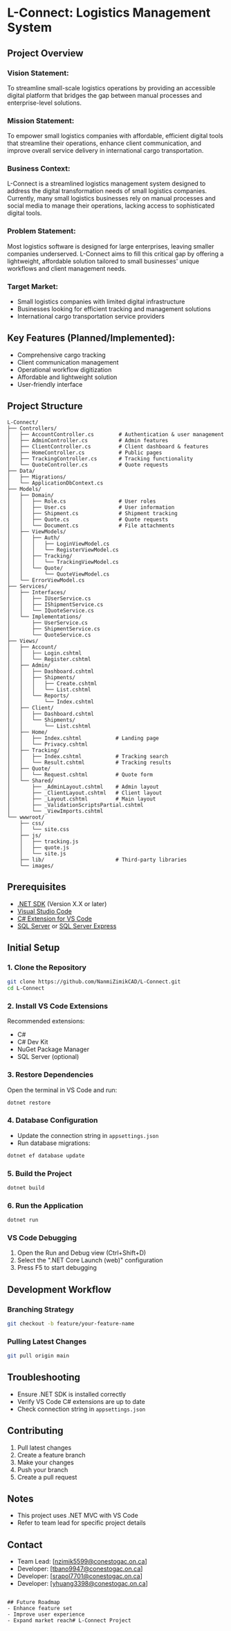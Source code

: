 # L-Connect: Logistics Management System

## Project Overview

### Vision Statement:
To streamline small-scale logistics operations by providing an accessible digital platform that bridges the gap between manual processes and enterprise-level solutions.

### Mission Statement:
To empower small logistics companies with affordable, efficient digital tools that streamline their operations, enhance client communication, and improve overall service delivery in international cargo transportation.

### Business Context:
L-Connect is a streamlined logistics management system designed to address the digital transformation needs of small logistics companies. Currently, many small logistics businesses rely on manual processes and social media to manage their operations, lacking access to sophisticated digital tools.

### Problem Statement:
Most logistics software is designed for large enterprises, leaving smaller companies underserved. L-Connect aims to fill this critical gap by offering a lightweight, affordable solution tailored to small businesses' unique workflows and client management needs.

### Target Market:
- Small logistics companies with limited digital infrastructure
- Businesses looking for efficient tracking and management solutions
- International cargo transportation service providers

## Key Features (Planned/Implemented):
- Comprehensive cargo tracking
- Client communication management
- Operational workflow digitization
- Affordable and lightweight solution
- User-friendly interface

## Project Structure
```
L-Connect/
├── Controllers/
│   ├── AccountController.cs        # Authentication & user management
│   ├── AdminController.cs          # Admin features
│   ├── ClientController.cs         # Client dashboard & features
│   ├── HomeController.cs           # Public pages
│   ├── TrackingController.cs       # Tracking functionality
│   └── QuoteController.cs          # Quote requests
├── Data/
│   ├── Migrations/
│   └── ApplicationDbContext.cs
├── Models/
│   ├── Domain/
│   │   ├── Role.cs                 # User roles
│   │   ├── User.cs                 # User information
│   │   ├── Shipment.cs             # Shipment tracking
│   │   ├── Quote.cs                # Quote requests
│   │   └── Document.cs             # File attachments
│   ├── ViewModels/
│   │   ├── Auth/
│   │   │   ├── LoginViewModel.cs
│   │   │   └── RegisterViewModel.cs
│   │   ├── Tracking/
│   │   │   └── TrackingViewModel.cs
│   │   └── Quote/
│   │       └── QuoteViewModel.cs
│   └── ErrorViewModel.cs
├── Services/
│   ├── Interfaces/
│   │   ├── IUserService.cs
│   │   ├── IShipmentService.cs
│   │   └── IQuoteService.cs
│   └── Implementations/
│       ├── UserService.cs
│       ├── ShipmentService.cs
│       └── QuoteService.cs
├── Views/
│   ├── Account/
│   │   ├── Login.cshtml
│   │   └── Register.cshtml
│   ├── Admin/
│   │   ├── Dashboard.cshtml
│   │   ├── Shipments/
│   │   │   ├── Create.cshtml
│   │   │   └── List.cshtml
│   │   └── Reports/
│   │       └── Index.cshtml
│   ├── Client/
│   │   ├── Dashboard.cshtml
│   │   └── Shipments/
│   │       └── List.cshtml
│   ├── Home/
│   │   ├── Index.cshtml           # Landing page
│   │   └── Privacy.cshtml
│   ├── Tracking/
│   │   ├── Index.cshtml           # Tracking search
│   │   └── Result.cshtml          # Tracking results
│   ├── Quote/
│   │   └── Request.cshtml         # Quote form
│   └── Shared/
│       ├── _AdminLayout.cshtml    # Admin layout
│       ├── _ClientLayout.cshtml   # Client layout
│       ├── _Layout.cshtml         # Main layout
│       ├── _ValidationScriptsPartial.cshtml
│       └── _ViewImports.cshtml
└── wwwroot/
    ├── css/
    │   └── site.css
    ├── js/
    │   ├── tracking.js
    │   ├── quote.js
    │   └── site.js
    ├── lib/                       # Third-party libraries
    └── images/
```

## Prerequisites
- [.NET SDK](https://dotnet.microsoft.com/download) (Version X.X or later)
- [Visual Studio Code](https://code.visualstudio.com/)
- [C# Extension for VS Code](https://marketplace.visualstudio.com/items?itemName=ms-dotnettools.csharp)
- [SQL Server](https://www.microsoft.com/en-us/sql-server/sql-server-downloads) or [SQL Server Express](https://www.microsoft.com/en-us/sql-server/sql-server-downloads)

## Initial Setup

### 1. Clone the Repository
```bash
git clone https://github.com/NanmiZimikCAD/L-Connect.git
cd L-Connect
```

### 2. Install VS Code Extensions
Recommended extensions:
- C# 
- C# Dev Kit
- NuGet Package Manager
- SQL Server (optional)

### 3. Restore Dependencies
Open the terminal in VS Code and run:
```bash
dotnet restore
```

### 4. Database Configuration
- Update the connection string in `appsettings.json`
- Run database migrations:
```bash
dotnet ef database update
```

### 5. Build the Project
```bash
dotnet build
```

### 6. Run the Application
```bash
dotnet run
```

### VS Code Debugging
1. Open the Run and Debug view (Ctrl+Shift+D)
2. Select the ".NET Core Launch (web)" configuration
3. Press F5 to start debugging

## Development Workflow

### Branching Strategy
```bash
git checkout -b feature/your-feature-name
```

### Pulling Latest Changes
```bash
git pull origin main
```

## Troubleshooting
- Ensure .NET SDK is installed correctly
- Verify VS Code C# extensions are up to date
- Check connection string in `appsettings.json`

## Contributing
1. Pull latest changes
2. Create a feature branch
3. Make your changes
4. Push your branch
5. Create a pull request

## Notes
- This project uses .NET MVC with VS Code
- Refer to team lead for specific project details

## Contact
- Team Lead: [nzimik5599@conestogac.on.ca]
- Developer: [tbano9947@conestogac.on.ca]
- Developer: [srapol7701@conestogac.on.ca]
- Developer: [yhuang3398@conestogac.on.ca]
```

## Future Roadmap
- Enhance feature set
- Improve user experience
- Expand market reach# L-Connect Project
